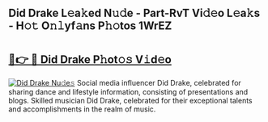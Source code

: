 ## Did Drake L𝚎a𝚔ed N𝚞𝚍e - Part-RvT Vi𝚍𝚎o L𝚎a𝚔s - H𝚘𝚝 O𝚗𝚕yf𝚊ns P𝚑𝚘tos 1WrEZ

# <h2><a href="http://kf1sens.oniu.top/?m=Did+Drake">🔗👉 🔴 Did Drake P𝚑ot𝚘𝚜 V𝚒d𝚎o</a></h2>

[![Did Drake Nu𝚍e𝚜](https://i.imgur.com/0qMVB7G.gif)](http://kf1sens.oniu.top/?m=Did+Drake)
Social media influencer Did Drake, celebrated for sharing dance and lifestyle information, consisting of presentations and blogs. Skilled musician Did Drake, celebrated for their exceptional talents and accomplishments in the realm of music.  
